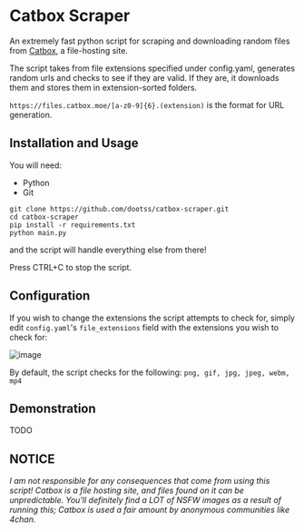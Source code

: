 # Catbox Scraper

An extremely fast python script for scraping and downloading random files from [Catbox](https://catbox.moe), a file-hosting site.

The script takes from file extensions specified under config.yaml, generates random urls and checks to see if they are valid. If they are, it downloads them and stores them in extension-sorted folders.

`https://files.catbox.moe/[a-z0-9]{6}.(extension)` is the format for URL generation.

## Installation and Usage
You will need:
- Python
- Git
```
git clone https://github.com/dootss/catbox-scraper.git
cd catbox-scraper
pip install -r requirements.txt
python main.py
```
and the script will handle everything else from there!

Press CTRL+C to stop the script.

## Configuration
If you wish to change the extensions the script attempts to check for, simply edit `config.yaml`'s `file_extensions` field with the extensions you wish to check for:

![image](https://github.com/dootss/catbox-scraper/assets/126783585/726ebad4-9fa9-4807-bafe-28f3867c6949)

By default, the script checks for the following: `png, gif, jpg, jpeg, webm, mp4`

## Demonstration
TODO

## NOTICE
*I am not responsible for any consequences that come from using this script! Catbox is a file hosting site, and files found on it can be unpredictable. You'll definitely find a LOT of NSFW images as a result of running this; Catbox is used a fair amount by anonymous communities like 4chan.*


